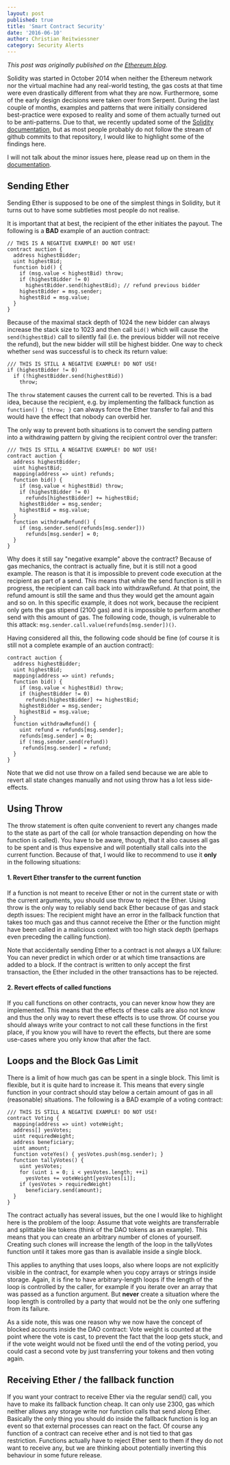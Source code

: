 ```yaml
---
layout: post
published: true
title: 'Smart Contract Security'
date: '2016-06-10'
author: Christian Reitwiessner
category: Security Alerts
---
```


_This post was originally published on the
[Ethereum blog](https://blog.ethereum.org/2016/06/10/smart-contract-security/)._

Solidity was started in October 2014 when neither the Ethereum network nor the
virtual machine had any real-world testing, the gas costs at that time were even
drastically different from what they are now. Furthermore, some of the early
design decisions were taken over from Serpent. During the last couple of months,
examples and patterns that were initially considered best-practice were exposed
to reality and some of them actually turned out to be anti-patterns. Due to
that, we recently updated some of the
[Solidity documentation](https://solidity.readthedocs.org), but as most people
probably do not follow the stream of github commits to that repository, I would
like to highlight some of the findings here.

I will not talk about the minor issues here, please read up on them in the
[documentation](http://solidity.readthedocs.io/en/latest/miscellaneous.html#pitfalls).

## Sending Ether

Sending Ether is supposed to be one of the simplest things in Solidity, but it
turns out to have some subtleties most people do not realise.

It is important that at best, the recipient of the ether initiates the payout.
The following is a **BAD** example of an auction contract:

```solidity
// THIS IS A NEGATIVE EXAMPLE! DO NOT USE!
contract auction {
  address highestBidder;
  uint highestBid;
  function bid() {
    if (msg.value < highestBid) throw;
    if (highestBidder != 0)
      highestBidder.send(highestBid); // refund previous bidder
    highestBidder = msg.sender;
    highestBid = msg.value;
  }
}
```

Because of the maximal stack depth of 1024 the new bidder can always increase
the stack size to 1023 and then call `bid()` which will cause the
`send(highestBid)` call to silently fail (i.e. the previous bidder will not
receive the refund), but the new bidder will still be highest bidder. One way to
check whether `send` was successful is to check its return value:

```solidity
/// THIS IS STILL A NEGATIVE EXAMPLE! DO NOT USE!
if (highestBidder != 0)
  if (!highestBidder.send(highestBid))
    throw;
```

The `throw` statement causes the current call to be reverted. This is a bad
idea, because the recipient, e.g. by implementing the fallback function as
`function() { throw; }` can always force the Ether transfer to fail and this
would have the effect that nobody can overbid her.

The only way to prevent both situations is to convert the sending pattern into a
withdrawing pattern by giving the recipient control over the transfer:

```solidity
/// THIS IS STILL A NEGATIVE EXAMPLE! DO NOT USE!
contract auction {
  address highestBidder;
  uint highestBid;
  mapping(address => uint) refunds;
  function bid() {
    if (msg.value < highestBid) throw;
    if (highestBidder != 0)
      refunds[highestBidder] += highestBid;
    highestBidder = msg.sender;
    highestBid = msg.value;
  }
  function withdrawRefund() {
    if (msg.sender.send(refunds[msg.sender]))
      refunds[msg.sender] = 0;
  }
}
```

Why does it still say "negative example" above the contract? Because of gas
mechanics, the contract is actually fine, but it is still not a good example.
The reason is that it is impossible to prevent code execution at the recipient
as part of a send. This means that while the send function is still in progress,
the recipient can call back into withdrawRefund. At that point, the refund
amount is still the same and thus they would get the amount again and so on. In
this specific example, it does not work, because the recipient only gets the gas
stipend (2100 gas) and it is impossible to perform another send with this amount
of gas. The following code, though, is vulnerable to this attack:
`msg.sender.call.value(refunds[msg.sender])()`.

Having considered all this, the following code should be fine (of course it is
still not a complete example of an auction contract):

```solidity
contract auction {
  address highestBidder;
  uint highestBid;
  mapping(address => uint) refunds;
  function bid() {
    if (msg.value < highestBid) throw;
    if (highestBidder != 0)
      refunds[highestBidder] += highestBid;
    highestBidder = msg.sender;
    highestBid = msg.value;
  }
  function withdrawRefund() {
    uint refund = refunds[msg.sender];
    refunds[msg.sender] = 0;
    if (!msg.sender.send(refund))
     refunds[msg.sender] = refund;
  }
}
```

Note that we did not use throw on a failed send because we are able to revert
all state changes manually and not using throw has a lot less side-effects.

## Using Throw

The throw statement is often quite convenient to revert any changes made to the
state as part of the call (or whole transaction depending on how the function is
called). You have to be aware, though, that it also causes all gas to be spent
and is thus expensive and will potentially stall calls into the current
function. Because of that, I would like to recommend to use it **only** in the
following situations:

#### 1. Revert Ether transfer to the current function

If a function is not meant to receive Ether or not in the current state or with
the current arguments, you should use throw to reject the Ether. Using throw is
the only way to reliably send back Ether because of gas and stack depth issues:
The recipient might have an error in the fallback function that takes too much
gas and thus cannot receive the Ether or the function might have been called in
a malicious context with too high stack depth (perhaps even preceding the
calling function).

Note that accidentally sending Ether to a contract is not always a UX failure:
You can never predict in which order or at which time transactions are added to
a block. If the contract is written to only accept the first transaction, the
Ether included in the other transactions has to be rejected.

#### 2. Revert effects of called functions

If you call functions on other contracts, you can never know how they are
implemented. This means that the effects of these calls are also not know and
thus the only way to revert these effects is to use throw. Of course you should
always write your contract to not call these functions in the first place, if
you know you will have to revert the effects, but there are some use-cases where
you only know that after the fact.

## Loops and the Block Gas Limit

There is a limit of how much gas can be spent in a single block. This limit is
flexible, but it is quite hard to increase it. This means that every single
function in your contract should stay below a certain amount of gas in all
(reasonable) situations. The following is a BAD example of a voting contract:

```solidity
/// THIS IS STILL A NEGATIVE EXAMPLE! DO NOT USE!
contract Voting {
  mapping(address => uint) voteWeight;
  address[] yesVotes;
  uint requiredWeight;
  address beneficiary;
  uint amount;
  function voteYes() { yesVotes.push(msg.sender); }
  function tallyVotes() {
    uint yesVotes;
    for (uint i = 0; i < yesVotes.length; ++i)
      yesVotes += voteWeight[yesVotes[i]];
    if (yesVotes > requiredWeight)
      beneficiary.send(amount);
  }
}
```

The contract actually has several issues, but the one I would like to highlight
here is the problem of the loop: Assume that vote weights are transferrable and
splittable like tokens (think of the DAO tokens as an example). This means that
you can create an arbitrary number of clones of yourself. Creating such clones
will increase the length of the loop in the tallyVotes function until it takes
more gas than is available inside a single block.

This applies to anything that uses loops, also where loops are not explicitly
visible in the contract, for example when you copy arrays or strings inside
storage. Again, it is fine to have arbitrary-length loops if the length of the
loop is controlled by the caller, for example if you iterate over an array that
was passed as a function argument. But **never** create a situation where the
loop length is controlled by a party that would not be the only one suffering
from its failure.

As a side note, this was one reason why we now have the concept of blocked
accounts inside the DAO contract: Vote weight is counted at the point where the
vote is cast, to prevent the fact that the loop gets stuck, and if the vote
weight would not be fixed until the end of the voting period, you could cast a
second vote by just transferring your tokens and then voting again.

## Receiving Ether / the fallback function

If you want your contract to receive Ether via the regular send() call, you have
to make its fallback function cheap. It can only use 2300, gas which neither
allows any storage write nor function calls that send along Ether. Basically the
only thing you should do inside the fallback function is log an event so that
external processes can react on the fact. Of course any function of a contract
can receive ether and is not tied to that gas restriction. Functions actually
have to reject Ether sent to them if they do not want to receive any, but we are
thinking about potentially inverting this behaviour in some future release.
